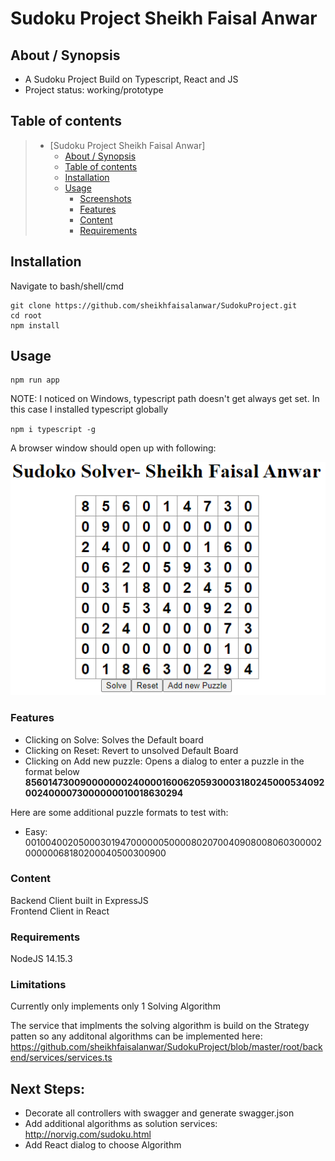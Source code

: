 # Sudoku Project Sheikh Faisal Anwar

## About / Synopsis

* A Sudoku Project Build on Typescript, React and JS
* Project status: working/prototype


## Table of contents



> * [Sudoku Project Sheikh Faisal Anwar]
>   * [About / Synopsis](#about--synopsis)
>   * [Table of contents](#table-of-contents)
>   * [Installation](#installation)
>   * [Usage](#usage)
>     * [Screenshots](#screenshots)
>     * [Features](#features)
>     * [Content](#content)
>     * [Requirements](#requirements)
>     
## Installation
Navigate to bash/shell/cmd
```console
git clone https://github.com/sheikhfaisalanwar/SudokuProject.git
cd root
npm install
```

## Usage

```console
npm run app
```
NOTE: I noticed on Windows,
typescript path doesn't get always get set. In this case I installed typescript globally 

`npm i typescript -g`

A browser window should open up with following: 

![img_1.png](img_1.png)

### Features

- Clicking on Solve: Solves the Default board
- Clicking on Reset: Revert to unsolved Default Board
- Clicking on Add new puzzle: Opens a dialog to enter a puzzle in the format below
  **856014730090000000240000160062059300031802450005340920024000073000000010018630294**

Here are some additional puzzle formats to test with:
- Easy: 001004002050003019470000005000080207004090800806030000200000068180200040500300900

### Content

Backend Client built in ExpressJS <br />
Frontend Client in React

### Requirements

NodeJS 14.15.3

### Limitations

Currently only implements only 1 Solving Algorithm

The service that implments the solving algorithm is build on the Strategy patten so any additonal algorithms can be implemented here:
https://github.com/sheikhfaisalanwar/SudokuProject/blob/master/root/backend/services/services.ts


## Next Steps:
 - Decorate all controllers with swagger and generate swagger.json
 - Add additional algorithms as solution services: http://norvig.com/sudoku.html
 - Add React dialog to choose Algorithm
  




